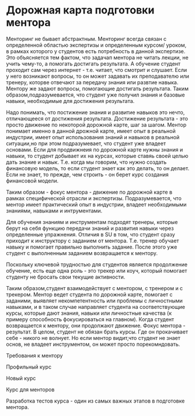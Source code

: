 # Дорожная карта подготовки ментора

Менторинг не бывает абстрактным. Менторинг всегда связан с определенной областью экспертизы и определенным курсом/ уроком, в рамках которого у студентов есть потребность в данной экспертизе. Это объясняется тем фактом, что задачап ментора не читать лекции, не учить чему-то, а помогать достигать результата. А обучение студент проходит сам через интернет - т.е. читает, что смотрит и слушает. Если у него возникают вопросы, то он может задавать их преподавателю или тренеру, которве отвечают за передачу знания или развтие навыка. Ментору же задают вопросы, помогающие достигать результата. Таким образом,подразумевается, что студент уже получил знания и базовые навыки, необходимые для достижения результата. 

Надо понимать, что постижение знания и развитие навыков это нечто, отличающееся от достижения результата. Достижение результата - это просто движение по некоторой дорожной карте, шаг за шагом. Ментор понимает именно в данной дрожной карте, имеет опыт в реальной индустрии, имеет опыт использования знаний и навыков в реальной ситуации,но при этом подразумевает, что студент уже владеет основами. Если для продвижнеия по дорожной карте нужны знания и навыки, то студент добывает их на курсах, которые ставяь своей целью дать знание и навык. Т.е. когда мы говорим, что нужно создать финансовую модель, то если студент знает как это делать, то он делает. Если не знает, то прежде, чем строить - он берет курс создания финансовой модели.

Таким образом - фокус ментора - движение по дорожной карте в рамках специфической отрасли и экспертизы. Подразумевается, что ментор имеет практический опыт в индустрии, владеет необходимыми знаниями, навыками и интрументами.

Для обучения знаниям и инструментам подходят тренеры, которые берут на себя функцию передачи знаний и развития навыки через определенные упражнения. Отличия в SU в том, что студент сразу приходит к инструктору с заданием от ментора. Т.е. тренер обучает навыку и помогает правильно выполнить задание. После этого уже студент с выполненным заданием возвращается к ментору.

Поскольку ключевой трудностью для студентов является продолжение обучение, есть еще одна роль - это трекер или коуч, который помогает студенту не бросать свои текущие активности.

Таким образом,студент взаимодействует с ментором, с тренером и с трекером. Ментор ведет студента по дорожной карте, помогает с заданими, выявляет некомпетентность или проблемы с личностными навыками, и в таком случае направляет студента на соответствующие курсы, которые дают знания, навыки или личностные качества (к примеру способность фокусироваться на главном). Когда студент возвращается к ментору, они продолжают движение. Фокус ментора - результат. В целом, студент не обязан брать курсы. Где он прокачивает себе - никого не волнует. Но если ментор видит,что студент не знает основ, не владеет инструментом, 
он может просто порекомндовать.


Требования к ментору

Профильный курс

Новый курс

Курс для менторов

Разработка тестов курса - один из самых важных этапов в подготовке ментора.
